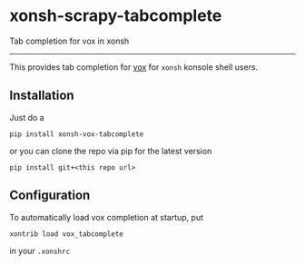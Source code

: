 # xonsh-scrapy-tabcomplete
Tab completion for vox in xonsh

<hr>

This provides tab completion for [vox](http://xon.sh/api/vox.html?highlight=vox) for `xonsh` konsole shell users.

## Installation
Just do a 
```console
pip install xonsh-vox-tabcomplete
```
or you can clone the repo via pip for the latest version
```console
pip install git+<this repo url>
```

## Configuration
To automatically load vox completion at startup, put
```console
xontrib load vox_tabcomplete
```

in your `.xonshrc`
